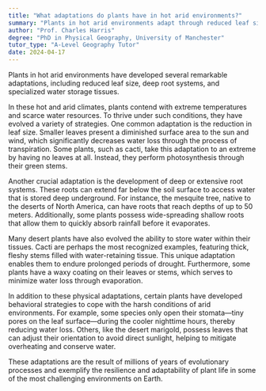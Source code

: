 ```yaml
---
title: "What adaptations do plants have in hot arid environments?"
summary: "Plants in hot arid environments adapt through reduced leaf size, deep roots, and specialized water storage tissues to conserve water and survive harsh conditions."
author: "Prof. Charles Harris"
degree: "PhD in Physical Geography, University of Manchester"
tutor_type: "A-Level Geography Tutor"
date: 2024-04-17
---
```


Plants in hot arid environments have developed several remarkable adaptations, including reduced leaf size, deep root systems, and specialized water storage tissues.

In these hot and arid climates, plants contend with extreme temperatures and scarce water resources. To thrive under such conditions, they have evolved a variety of strategies. One common adaptation is the reduction in leaf size. Smaller leaves present a diminished surface area to the sun and wind, which significantly decreases water loss through the process of transpiration. Some plants, such as cacti, take this adaptation to an extreme by having no leaves at all. Instead, they perform photosynthesis through their green stems.

Another crucial adaptation is the development of deep or extensive root systems. These roots can extend far below the soil surface to access water that is stored deep underground. For instance, the mesquite tree, native to the deserts of North America, can have roots that reach depths of up to $50$ meters. Additionally, some plants possess wide-spreading shallow roots that allow them to quickly absorb rainfall before it evaporates.

Many desert plants have also evolved the ability to store water within their tissues. Cacti are perhaps the most recognized examples, featuring thick, fleshy stems filled with water-retaining tissue. This unique adaptation enables them to endure prolonged periods of drought. Furthermore, some plants have a waxy coating on their leaves or stems, which serves to minimize water loss through evaporation.

In addition to these physical adaptations, certain plants have developed behavioral strategies to cope with the harsh conditions of arid environments. For example, some species only open their stomata—tiny pores on the leaf surface—during the cooler nighttime hours, thereby reducing water loss. Others, like the desert marigold, possess leaves that can adjust their orientation to avoid direct sunlight, helping to mitigate overheating and conserve water.

These adaptations are the result of millions of years of evolutionary processes and exemplify the resilience and adaptability of plant life in some of the most challenging environments on Earth.
    